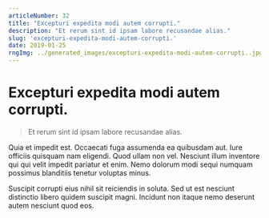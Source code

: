 ```yaml
---
articleNumber: 32
title: "Excepturi expedita modi autem corrupti."
description: "Et rerum sint id ipsam labore recusandae alias."
slug: 'excepturi-expedita-modi-autem-corrupti.'
date: 2019-01-25
rngImg: ../generated_images/excepturi-expedita-modi-autem-corrupti..jpg
---
```


# Excepturi expedita modi autem corrupti.

> Et rerum sint id ipsam labore recusandae alias.

Quia et impedit est. Occaecati fuga assumenda ea quibusdam aut. Iure officiis quisquam nam eligendi. Quod ullam non vel. Nesciunt illum inventore qui qui velit impedit pariatur et enim. Nemo dolorum modi sequi numquam possimus blanditiis tenetur voluptas minus.
 Suscipit corrupti eius nihil sit reiciendis in soluta. Sed ut est nesciunt distinctio libero quidem suscipit magni. Incidunt non itaque nemo deserunt autem nesciunt quod eos.

